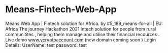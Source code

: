 # Means-Fintech-Web-App
Means Web App | Fintech solution for Africa. by #5_189_means-for-all | EU: Africa The journey Hackathon 2021 
Intech solution for people from rural communitites , helping them manage and utilise their financial recources
.
Live demo
www.ycryptoaccount.com (new domain coming soon )
Login Details:
UserName: test
password: test

